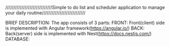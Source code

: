 /////////////////////////////Simple to do list and scheduler application to manage your daily routine///////////////////////////

BRIEF DESCRIPTION:
    The app consists of 3 parts:
        FRONT:
            Front(client) side is implemented with Angular framework(https://angular.io/)
        BACK:
            Back(server) side is implemented with Nest(https://docs.nestjs.com/)
        DATABASE:
